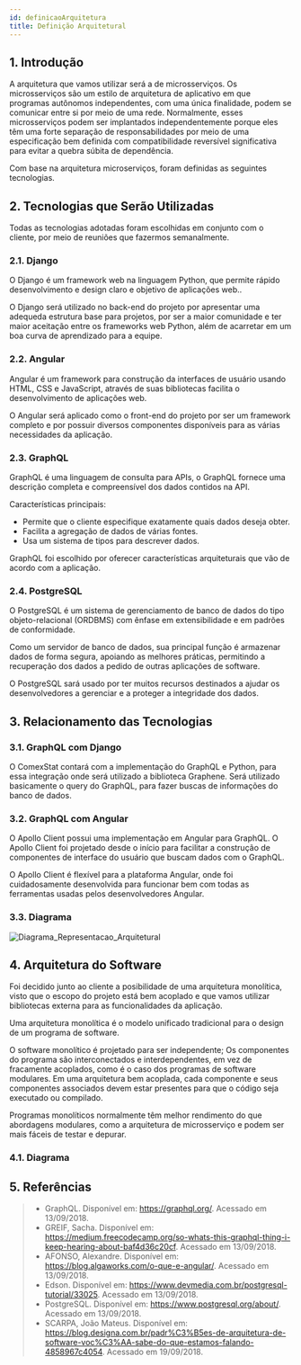 ```yaml
---
id: definicaoArquitetura
title: Definição Arquitetural
---
```


## 1. Introdução

A arquitetura que vamos utilizar será a de microsserviços. Os microsserviços são um
estilo de arquitetura de aplicativo em que programas autônomos independentes, com uma
única finalidade, podem se comunicar entre si por meio de uma rede. Normalmente, esses
microsserviços podem ser implantados independentemente porque eles têm uma forte separação
de responsabilidades por meio de uma especificação bem definida com compatibilidade reversível
significativa para evitar a quebra súbita de dependência.

Com base na arquitetura microserviços, foram definidas as seguintes tecnologias.

## 2. Tecnologias que Serão Utilizadas

Todas as tecnologias adotadas foram escolhidas em conjunto com o cliente, por meio
de reuniões que fazermos semanalmente.

### 2.1. Django

O Django é um framework web na linguagem Python, que permite rápido desenvolvimento e
design claro e objetivo de aplicações web..

O Django será utilizado no back-end do projeto por apresentar uma adequeda estrutura base
para projetos, por ser a maior comunidade e ter maior aceitação entre os frameworks
web Python, além  de acarretar em um boa curva de aprendizado para a equipe.

### 2.2. Angular

Angular é um framework para construção da interfaces de usuário usando
HTML, CSS e JavaScript, através de suas bibliotecas facilita o desenvolvimento
de aplicações web.

O Angular será aplicado como o front-end do projeto por ser um framework completo e por
possuir diversos componentes disponíveis para as várias necessidades da aplicação.


### 2.3. GraphQL

GraphQL é uma linguagem de consulta para APIs, o GraphQL fornece uma descrição
completa e compreensível dos dados contidos na API.

Características principais:
* Permite que o cliente especifique exatamente quais dados deseja obter.
* Facilita a agregação de dados de várias fontes.
* Usa um sistema de tipos para descrever dados.

GraphQL foi escolhido por oferecer características arquiteturais que vão de
acordo com a aplicação.

### 2.4. PostgreSQL

O PostgreSQL é um sistema de gerenciamento de banco de dados do tipo objeto-relacional
(ORDBMS) com ênfase em extensibilidade e em padrões de conformidade.

Como um servidor de banco de dados, sua principal função é armazenar dados de forma
segura, apoiando as melhores práticas, permitindo a recuperação dos dados a pedido de
outras aplicações de software.

O PostgreSQL sará usado por ter muitos recursos destinados a ajudar os desenvolvedores
a gerenciar e a proteger a integridade dos dados.

## 3. Relacionamento das Tecnologias

### 3.1. GraphQL com Django

O ComexStat contará com a implementação do GraphQL e Python, para essa integração
onde será utilizado a biblioteca Graphene. Será utilizado basicamente o query
do GraphQL, para fazer buscas de informações do banco de dados.

### 3.2. GraphQL com Angular

O Apollo Client possui uma implementação em Angular para GraphQL. O Apollo Client foi
projetado desde o início para facilitar a construção de componentes de interface
do usuário que buscam dados com o GraphQL.

O Apollo Client é flexível para a plataforma Angular, onde foi cuidadosamente
desenvolvida para funcionar bem com todas as ferramentas usadas pelos
desenvolvedores Angular.


### 3.3. Diagrama

![Diagrama_Representacao_Arquitetural](https://fga-eps-mds.github.io/2018.2-ComexStat/img/Representacao_Arquitetural.png)

## 4. Arquitetura do Software

Foi decidido junto ao cliente a posibilidade de uma arquitetura monolítica, visto
que o escopo do projeto está bem acoplado e que vamos utilizar bibliotecas externa
para as funcionalidades da aplicação.

 Uma arquitetura monolítica é o modelo unificado tradicional para o design de um
 programa de software.

O software monolítico é projetado para ser independente; Os componentes do programa
são interconectados e interdependentes, em vez de fracamente acoplados, como é o
caso dos programas de software modulares. Em uma arquitetura bem acoplada, cada
componente e seus componentes associados devem estar presentes para que o código
seja executado ou compilado.

Programas monolíticos normalmente têm melhor rendimento do que abordagens modulares,
como a arquitetura de microsserviço e podem ser mais fáceis de testar e depurar.

### 4.1. Diagrama



## 5. Referências

> * GraphQL. Disponível em: <https://graphql.org/>. Acessado em 13/09/2018.
> * GREIF, Sacha. Disponível em: <https://medium.freecodecamp.org/so-whats-this-graphql-thing-i-keep-hearing-about-baf4d36c20cf>. Acessado em 13/09/2018.
> * AFONSO, Alexandre. Disponível em: <https://blog.algaworks.com/o-que-e-angular/>. Acessado em 13/09/2018.
> * Edson. Disponível em: <https://www.devmedia.com.br/postgresql-tutorial/33025>. Acessado em 13/09/2018.
> * PostgreSQL. Disponível em: <https://www.postgresql.org/about/>. Acessado em 13/09/2018.
> * SCARPA, João Mateus. Disponível em: <https://blog.designa.com.br/padr%C3%B5es-de-arquitetura-de-software-voc%C3%AA-sabe-do-que-estamos-falando-4858967c4054>. Acessado em 19/09/2018.
